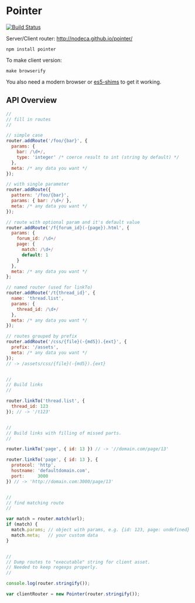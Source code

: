 Pointer
=======

[![Build Status](https://travis-ci.org/nodeca/pointer.svg?branch=master)](https://travis-ci.org/nodeca/pointer)

Server/Client router:
http://nodeca.github.io/pointer/

```
npm install pointer
```

To make client version:
```
make browserify
```

You also need a modern browser or [es5-shims](https://github.com/kriskowal/es5-shim)
to get it working.


API Overview
------------


``` javascript
//
// fill in routes
//

// simple case
router.addRoute('/foo/{bar}', {
  params: {
    bar: /\d+/,
    type: 'integer' /* coerce result to int (string by default) */
  },
  meta: /* any data you want */
});

// with single parameter
router.addRoute({
  pattern: '/foo/{bar}',
  params: { bar: /\d+/ },
  meta: /* any data you want */
});

// route with optional param and it's default value
router.addRoute('/f{forum_id}(-{page}).html', {
  params: {
    forum_id: /\d+/
    page: {
      match: /\d+/
      default: 1
    }
  },
  meta: /* any data you want */
};

// named router (used for linkTo)
router.addRoute('/t{thread_id}', {
  name: 'thread.list',
  params: {
    thread_id: /\d+/
  },
  meta: /* any data you want */
});

// routes grouped by prefix
router.addRoute('/css/{file}(-{md5}).{ext}', {
  prefix: '/assets',
  meta: /* any data you want */
});
// -> /assets/css/{file}(-{md5}).{ext}


//
// Build links
//

router.linkTo('thread.list', {
  thread_id: 123
}); // -> '/t123'


//
// Build links with filling of missed parts.
//

router.linkTo('page', { id: 13 }) // -> '//domain.com/page/13'

router.linkTo('page', { id: 13 }, {
  protocol: 'http',
  hostname: 'defaultdomain.com',
  port:     3000
}) // -> 'http://domain.com:3000/page/13'


//
// find matching route
//

var match = router.match(url);
if (match) {
  match.params; // object with params, e.g. {id: 123, page: undefined}
  match.meta;   // your custom data
}


//
// Dump routes to "executable" string for client asset.
// Needed to keep regexps properly.
//

console.log(router.stringify());

var clientRouter = new Pointer(router.stringify());
```
